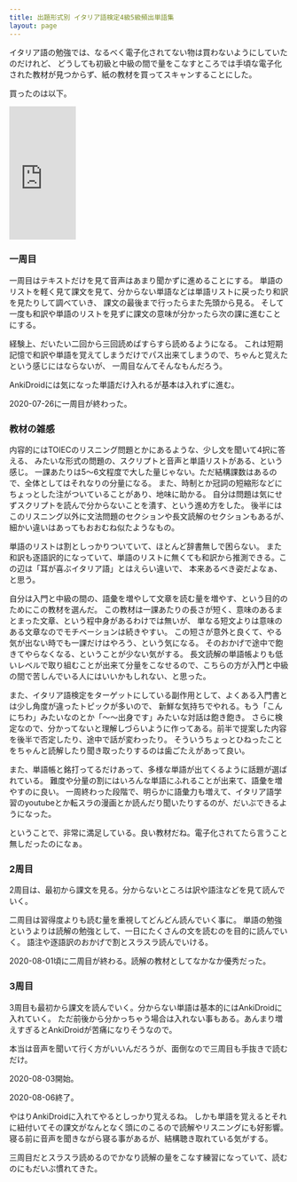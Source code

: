 ```yaml
---
title: 出題形式別 イタリア語検定4級5級頻出単語集
layout: page
---
```


イタリア語の勉強では、なるべく電子化されてない物は買わないようにしていたのだけれど、
どうしても初級と中級の間で量をこなすところでは手頃な電子化された教材が見つからず、紙の教材を買ってスキャンすることにした。

買ったのは以下。
<iframe style="width:120px;height:240px;" marginwidth="0" marginheight="0" scrolling="no" frameborder="0" src="https://rcm-fe.amazon-adsystem.com/e/cm?ref=qf_sp_asin_til&t=karino203-22&m=amazon&o=9&p=8&l=as1&IS1=1&detail=1&asins=4560086850&bc1=ffffff&lt1=_top&fc1=333333&lc1=0066c0&bg1=ffffff&f=ifr"> </iframe>

### 一周目

一周目はテキストだけを見て音声はあまり聞かずに進めることにする。
単語のリストを軽く見て課文を見て、分からない単語などは単語リストに戻ったり和訳を見たりして調べていき、
課文の最後まで行ったらまた先頭から見る。
そして一度も和訳や単語のリストを見ずに課文の意味が分かったら次の課に進むことにする。

経験上、だいたい二回から三回読めばすらすら読めるようになる。
これは短期記憶で和訳や単語を覚えてしまうだけでパス出来てしまうので、ちゃんと覚えたという感じにはならないが、
一周目なんてそんなもんだろう。

AnkiDroidには気になった単語だけ入れるが基本は入れずに進む。

2020-07-26に一周目が終わった。

### 教材の雑感

内容的にはTOIECのリスニング問題とかにあるような、少し文を聞いて4択に答える、
みたいな形式の問題の、スクリプトと音声と単語リストがある、という感じ。
一課あたりは5〜6文程度で大した量じゃない。ただ結構課数はあるので、全体としてはそれなりの分量になる。
また、時制とか冠詞の短縮形などにちょっとした注がついていることがあり、地味に助かる。
自分は問題は気にせずスクリプトを読んで分からないことを潰す、という進め方をした。
後半にはこのリスニング以外に文法問題のセクションや長文読解のセクションもあるが、
細かい違いはあってもおおむね似たようなもの。

単語のリストは割としっかりついていて、ほとんど辞書無しで困らない。
また和訳も逐語訳的になっていて、単語のリストに無くても和訳から推測できる。この辺は「耳が喜ぶイタリア語」とはえらい違いで、
本来あるべき姿だよなぁ、と思う。

自分は入門と中級の間の、語彙を増やして文章を読む量を増やす、という目的のためにこの教材を選んだ。
この教材は一課あたりの長さが短く、意味のあるまとまった文章、という程中身があるわけでは無いが、
単なる短文よりは意味のある文章なのでモチベーションは続きやすい。
この短さが意外と良くて、やる気が出ない時でも一課だけはやろう、という気になる。
そのおかげで途中で飽きてやらなくなる、ということが少ない気がする。
長文読解の単語帳よりも低いレベルで取り組むことが出来て分量をこなせるので、こちらの方が入門と中級の間で苦しんでいる人にはいいかもしれない、と思った。

また、イタリア語検定をターゲットにしている副作用として、よくある入門書とは少し角度が違ったトピックが多いので、
新鮮な気持ちでやれる。もう「こんにちわ」みたいなのとか「〜〜出身です」みたいな対話は飽き飽き。
さらに検定なので、分かってないと理解しづらいように作ってある。前半で提案した内容を後半で否定したり、途中で話が変わったり。
そういうちょっとひねったことをちゃんと読解したり聞き取ったりするのは歯ごたえがあって良い。

また、単語帳と銘打ってるだけあって、多様な単語が出てくるように話題が選ばれている。
難度や分量の割にはいろんな単語にふれることが出来て、語彙を増やすのに良い。
一周終わった段階で、明らかに語彙力も増えて、イタリア語学習のyoutubeとか転スラの漫画とか読んだり聞いたりするのが、だいぶできるようになった。

ということで、非常に満足している。良い教材だね。電子化されてたら言うこと無しだったのになぁ。

### 2周目

2周目は、最初から課文を見る。分からないところは訳や語注などを見て読んでいく。

二周目は習得度よりも読む量を重視してどんどん読んでいく事に。
単語の勉強というよりは読解の勉強として、一日にたくさんの文を読むのを目的に読んでいく。
語注や逐語訳のおかげで割とスラスラ読んでいける。

2020-08-01頃に二周目が終わる。読解の教材としてなかなか優秀だった。

### 3周目

3周目も最初から課文を読んでいく。分からない単語は基本的にはAnkiDroidに入れていく。
ただ前後から分かっちゃう場合は入れない事もある。あんまり増えすぎるとAnkiDroidが苦痛になりそうなので。

本当は音声を聞いて行く方がいいんだろうが、面倒なので三周目も手抜きで読むだけ。

2020-08-03開始。

2020-08-06終了。

やはりAnkiDroidに入れてやるとしっかり覚えるね。
しかも単語を覚えるとそれに紐付いてその課文がなんとなく頭にのこるので読解やリスニングにも好影響。
寝る前に音声を聞きながら寝る事があるが、結構聴き取れている気がする。

三周目だとスラスラ読めるのでかなり読解の量をこなす練習になっていて、読むのにもだいぶ慣れてきた。